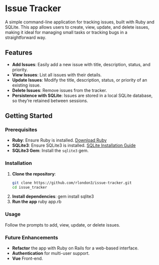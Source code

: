 # Issue Tracker

A simple command-line application for tracking issues, built with Ruby and SQLite. This app allows users to create, view, update, and delete issues, making it ideal for managing small tasks or tracking bugs in a straightforward way. 

## Features

- **Add Issues**: Easily add a new issue with title, description, status, and priority.
- **View Issues**: List all issues with their details.
- **Update Issues**: Modify the title, description, status, or priority of an existing issue.
- **Delete Issues**: Remove issues from the tracker.
- **Persistence with SQLite**: Issues are stored in a local SQLite database, so they’re retained between sessions.

## Getting Started

### Prerequisites

- **Ruby**: Ensure Ruby is installed. [Download Ruby](https://www.ruby-lang.org/en/downloads/)
- **SQLite3**: Ensure SQLite3 is installed. [SQLite Installation Guide](https://sqlite.org/download.html)
- **SQLite3 Gem**: Install the `sqlite3` gem.

### Installation

1. **Clone the repository**:
   ```bash
   git clone https://github.com/rlondon3/issue-tracker.git
   cd issue_tracker
2. **Install dependencies**:
   gem install sqlite3
3. **Run the app**
   ruby app.rb

### Usage
Follow the prompts to add, view, update, or delete issues.

### Future Enhancements
- **Refactor** the app with Ruby on Rails for a web-based interface.
- **Authentication** for multi-user support.
- **Vue** Front-end.
